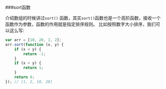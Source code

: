 ###sort函数

介绍数组的时候讲过`sort()` 函数，其实`sort()`函数也是一个高阶函数，接收一个函数作为参数，函数的作用就是指定排序规则。
比如按照数字大小排序，我们可以这么写:
```js
var arr = [10, 20, 1, 2];
arr.sort(function (x, y) {
    if (x < y) {
        return -1;
    }
    if (x > y) {
        return 1;
    }
    return 0;
}); // [1, 2, 10, 20]
```